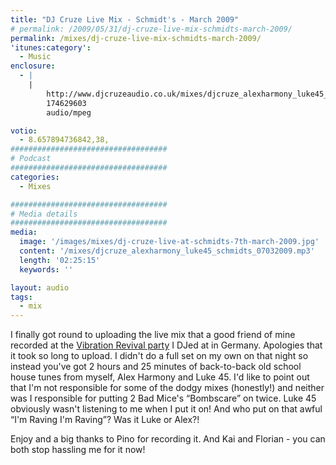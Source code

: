 ```yaml
---
title: "DJ Cruze Live Mix - Schmidt's - March 2009"
# permalink: /2009/05/31/dj-cruze-live-mix-schmidts-march-2009/
permalink: /mixes/dj-cruze-live-mix-schmidts-march-2009/
'itunes:category':
  - Music
enclosure:
  - |
    |
        http://www.djcruzeaudio.co.uk/mixes/djcruze_alexharmony_luke45_schmidts_07032009.mp3
        174629603
        audio/mpeg

votio:
  - 8.657894736842,38,
###################################
# Podcast
###################################
categories:
  - Mixes

###################################
# Media details
###################################
media:
  image: '/images/mixes/dj-cruze-live-at-schmidts-7th-march-2009.jpg'
  content: '/mixes/djcruze_alexharmony_luke45_schmidts_07032009.mp3'
  length: '02:25:15'
  keywords: ''

layout: audio
tags:
  - mix
---
```


I finally got round to uploading the live mix that a good friend of mine recorded at the [Vibration Revival party][2] I DJed at in Germany. Apologies that it took so long to upload. I didn't do a full set on my own on that night so instead you've got 2 hours and 25 minutes of back-to-back old school house tunes from myself, Alex Harmony and Luke 45. I'd like to point out that I'm not responsible for some of the dodgy mixes (honestly!) and neither was I responsible for putting 2 Bad Mice's &#8220;Bombscare&#8221; on twice. Luke 45 obviously wasn't listening to me when I put it on! And who put on that awful &#8220;I'm Raving I'm Raving&#8221;? Was it Luke or Alex?!

Enjoy and a big thanks to Pino for recording it. And Kai and Florian - you can both stop hassling me for it now!

[1]: http://www.djcruze.co.uk/cms/wp-content/uploads/2009/05/dj-cruze-live-at-schmidts-7th-march-2009.jpg
[2]: http://www.djcruze.co.uk/cms/2009/02/16/vibration-revival-party-schmidts-7th-march-2009/
